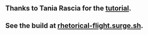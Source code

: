 ## Thanks to Tania Rascia for the [tutorial](https://www.taniarascia.com/getting-started-with-react/).

## See the build at [rhetorical-flight.surge.sh](https://rhetorical-flight.surge.sh).

